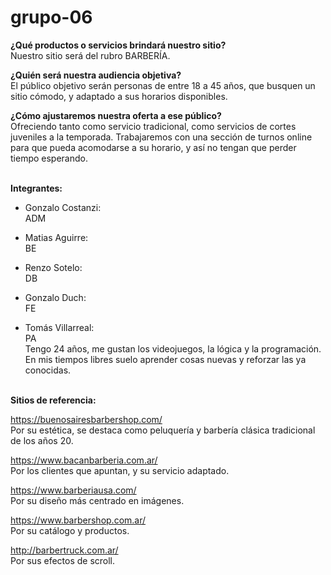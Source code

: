 # grupo-06

<strong>¿Qué productos o servicios brindará nuestro sitio?</strong>
<br>
Nuestro sitio será del rubro BARBERÍA.

<strong>¿Quién será nuestra audiencia
objetiva?</strong>
<br>
El público objetivo serán personas de entre 18 a 45 años, que busquen
un sitio cómodo, y adaptado a sus horarios disponibles.

<strong>¿Cómo ajustaremos nuestra oferta a ese público?</strong>
<br>
Ofreciendo tanto como servicio tradicional, como servicios de cortes juveniles a la
temporada. Trabajaremos con una sección de turnos online para que pueda acomodarse a
su horario, y así no tengan que perder tiempo esperando.

<br>
<strong>Integrantes:</strong>

- Gonzalo Costanzi:<br>
ADM

- Matias Aguirre:<br>
BE

- Renzo Sotelo:<br>
DB

- Gonzalo Duch:<br>
FE

- Tomás Villarreal:<br>
PA <br>
Tengo 24 años, me gustan los videojuegos, la lógica y la programación. En mis tiempos libres suelo aprender cosas nuevas y reforzar las ya conocidas.

<br>
<strong>Sitios de referencia:</strong>

https://buenosairesbarbershop.com/ <br>
Por su estética, se destaca como peluquería y barbería clásica tradicional de los años
20.

https://www.bacanbarberia.com.ar/<br>
Por los clientes que apuntan, y su servicio adaptado.

https://www.barberiausa.com/<br>
Por su diseño más centrado en imágenes.

https://www.barbershop.com.ar/<br>
Por su catálogo y productos.

http://barbertruck.com.ar/<br>
Por sus efectos de scroll.
